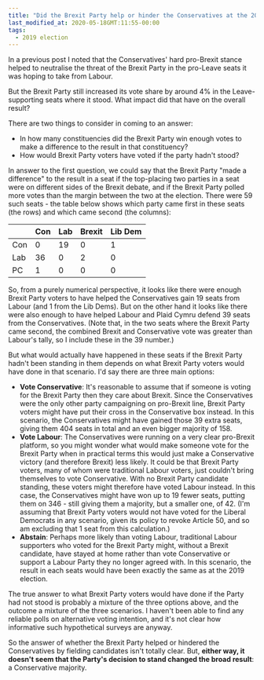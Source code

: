 ```yaml
---
title: "Did the Brexit Party help or hinder the Conservatives at the 2019 election?"
last_modified_at: 2020-05-18GMT:11:55-00:00
tags:
  - 2019 election
---
```


In a previous post I noted that the Conservatives' hard pro-Brexit stance helped to neutralise the threat of the Brexit Party in the pro-Leave seats it was hoping to take from Labour. 

But the Brexit Party still increased its vote share by around 4% in the  Leave-supporting seats where it stood. What impact did that have on the overall result?

There are two things to consider in coming to an answer:
* In how many constituencies did the Brexit Party win enough votes to make a difference to the result in that constituency?
* How would Brexit Party voters have voted if the party hadn't stood?

In answer to the first question, we could say that the Brexit Party "made a difference" to the result in a seat if the top-placing two parties in a seat were on different sides of the Brexit debate, and if the Brexit Party polled more votes than the margin between the two at the election. There were 59 such seats - the table below shows which party came first in these seats (the rows) and which came second (the columns):

|     | Con | Lab | Brexit | Lib Dem |
|-----|-----|-----|--------|---------|
| Con | 0   | 19  | 0      | 1       |
| Lab | 36  | 0   | 2      | 0       |
| PC  | 1   | 0   | 0      | 0       |

So, from a purely numerical perspective, it looks like there were enough Brexit Party voters to have helped the Conservatives gain 19 seats from Labour (and 1 from the Lib Dems). But on the other hand it looks like there were also enough to have helped Labour and Plaid Cymru defend 39 seats from the Conservatives. (Note that, in the two seats where the Brexit Party came second, the combined Brexit and Conservative vote was greater than Labour's tally, so I include these in the 39 number.)

But what would actually have happened in these seats if the Brexit Party hadn't been standing in them depends on what Brexit Party voters would have done in that scenario. I'd say there are three main options:
* **Vote Conservative**: It's reasonable to assume that if someone is voting for the Brexit Party then they care about Brexit. Since the Conservatives were the only other party campaigning on pro-Brexit line, Brexit Party voters might have put their cross in the Conservative box instead. In this scenario, the Conservatives might have gained those 39 extra seats, giving them 404 seats in total and an even bigger majority of 158.
* **Vote Labour**: The Conservatives were running on a very clear pro-Brexit platform, so you might wonder what would make someone vote for the Brexit Party when in practical terms this would just make a Conservative victory (and therefore Brexit) less likely. It could be that Brexit Party voters, many of whom were traditional Labour voters, just couldn't bring themselves to vote Conservative. With no Brexit Party candidate standing, these voters might therefore have voted Labour instead. In this case, the Conservatives might have won up to 19 fewer seats, putting them on 346 - still giving them a majority, but a smaller one, of 42. (I'm assuming that Brexit Party voters would not have voted for the Liberal Democrats in any scenario, given its policy to revoke Article 50, and so am excluding that 1 seat from this calculation.)
* **Abstain**: Perhaps more likely than voting Labour, traditional Labour supporters who voted for the Brexit Party might, without a Brexit candidate, have stayed at home rather than vote Conservative or support a Labour Party they no longer agreed with. In this scenario, the result in each seats would have been exactly the same as at the 2019 election.

The true answer to what Brexit Party voters would have done if the Party had not stood is probably a mixture of the three options above, and the outcome a mixture of the three scenarios. I haven't been able to find any reliable polls on alternative voting intention, and it's not clear how informative such hypothetical surveys are anyway. 

So the answer of whether the Brexit Party helped or hindered the Conservatives by fielding candidates isn't totally clear. But, **either way, it doesn't seem that the Party's decision to stand changed the broad result**: a Conservative majority.
